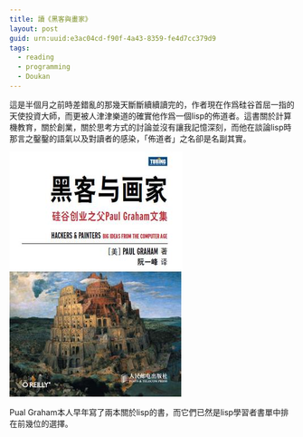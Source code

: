 ```yaml
---
title: 讀《黑客與畫家》
layout: post
guid: urn:uuid:e3ac04cd-f90f-4a43-8359-fe4d7cc379d9
tags:
  - reading
  - programming
  - Doukan 
---
```


這是半個月之前時差錯亂的那幾天斷斷續續讀完的，作者現在作爲硅谷首屈一指的天使投資大師，而更被人津津樂道的確實他作爲一個lisp的佈道者。這書關於計算機教育，關於創業，關於思考方式的討論並沒有讓我記憶深刻，而他在談論lisp時那言之鑿鑿的語氣以及對讀者的感染，「佈道者」之名卻是名副其實。

![picture of Hacker and Painter](/media/pictures/hacker.jpg)

Pual Graham本人早年寫了兩本關於lisp的書，而它們已然是lisp學習者書單中排在前幾位的選擇。
